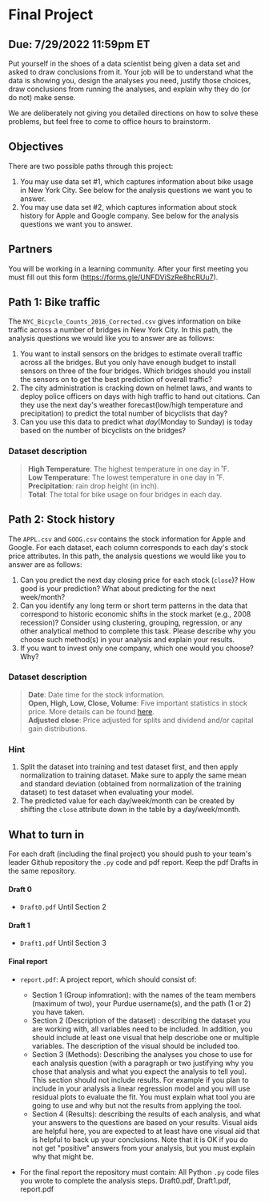 # Final Project
## Due: 7/29/2022 11:59pm ET

Put yourself in the shoes of a data scientist being given a data set and asked to draw conclusions from it. Your job will be to understand what the data is showing you, design the analyses you need, justify those choices, draw conclusions from running the analyses, and explain why they do (or do not) make sense.

We are deliberately not giving you detailed directions on how to solve these problems, but feel free to come to office hours to brainstorm.

## Objectives

There are two possible paths through this project:

1. You may use data set #1, which captures information about bike usage in New York City. See below for the analysis questions we want you to answer.
2. You may use data set #2, which captures information about stock history for Apple and Google company. See below for the analysis questions we want you to answer.

## Partners

You will be working in a learning community. 
After your first meeting you must fill out this form (https://forms.gle/UNFDViSzRe8hcRUu7). 

## Path 1: Bike traffic

The `NYC_Bicycle_Counts_2016_Corrected.csv` gives information on bike traffic across a number of bridges in New York City. In this path, the analysis questions we would like you to answer are as follows:

1. You want to install sensors on the bridges to estimate overall traffic across all the bridges. But you only have enough budget to install sensors on three of the four bridges. Which bridges should you install the sensors on to get the best prediction of overall traffic?
2. The city administration is cracking down on helmet laws, and wants to deploy police officers on days with high traffic to hand out citations. Can they use the next day's weather forecast(low/high temperature and precipitation) to predict the total number of bicyclists that day? 
3. Can you use this data to predict what *day*(Monday to Sunday) is today based on the number of bicyclists on the bridges?
   
### Dataset description
>**High Temperature**: The highest temperature in one day in ˚F. \
>**Low Temperature**: The lowest temperature in one day in ˚F.\
>**Precipitation**: rain drop height (in inch).\
>**Total**: The total for bike usage on four bridges in each day.

## Path 2: Stock history

The `APPL.csv` and `GOOG.csv` contains the stock information for Apple and Google. For each dataset, each column corresponds to each day's stock price attributes. In this path, the analysis questions we would like you to answer are as follows:

1. Can you predict the next day closing price for each stock (`close`)? How good is your prediction? What about predicting for the next week/month?
2. Can you identify any long term or short term patterns in the data that correspond to historic economic shifts in the stock market (e.g., 2008 recession)? Consider using clustering, grouping, regression, or any other analytical method to complete this task. Please describe why you choose such method(s) in your analysis and explain your results.
3. If you want to invest only one company, which one would you choose? Why?

### Dataset description

>**Date**: Date time for the stock information.\
>**Open, High, Low, Close, Volume**: Five important statistics in stock price. More details can be found [here](https://analyzingalpha.com/open-high-low-close-stocks). \
>**Adjusted close**: Price adjusted for splits and dividend and/or capital gain distributions.

### Hint
1. Split the dataset into training and test dataset first, and then apply normalization to training dataset. Make sure to apply the same mean and standard deviation (obtained from normalization of the training dataset) to test dataset when evaluating your model.
2. The predicted value for each day/week/month can be created by shifting the `close` attribute down in the table by a day/week/month.

## What to turn in
For each draft (including the final project) you should push to your team's leader Github repository the `.py` code and pdf report. Keep the pdf Drafts in the same repository.  

#### Draft 0 
* `Draft0.pdf`
Until Section 2

#### Draft 1
* `Draft1.pdf`
Until Section 3

#### Final report 

* `report.pdf`: A project report, which should consist of:

  * Section 1 (Group infomration):  with the names of the team members (maximum of two), your Purdue username(s), and the path (1 or 2) you have taken. 
  * Section 2 (Description of the dataset) :  describing the dataset you are working with, all variables need to be included. In addition, you should include at least     one visual that help descriobe one or multiple variables. The description of the visual should be included too. 
  * Section 3 (Methods): Describing the analyses you chose to use for each analysis question (with a paragraph or two justifying why you chose that analysis and what       you expect the analysis to tell you). This section should not include results. For example if you plan to include in your analysis a linear regression model and       you will use residual plots to evaluate the fit. You must explain what tool you are going to use and why but not the results from applying the tool. 
  * Section 4 (Results): describing the results of each analysis, and what your answers to the questions are based on your results. Visual aids are helpful here, you       are expected to at least have one visual aid that is helpful to back up your conclusions. 
    Note that it is OK if you do not get "positive" answers from your analysis, but you must explain why that might be.


* For the final report the repository must contain: All Python `.py` code files you wrote to complete the analysis steps. Draft0.pdf, Draft1.pdf, report.pdf 
